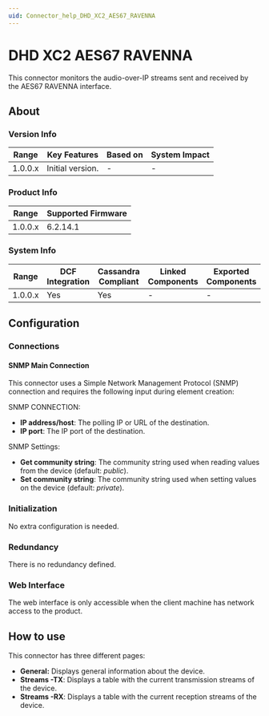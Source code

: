 ```yaml
---
uid: Connector_help_DHD_XC2_AES67_RAVENNA
---
```


# DHD XC2 AES67 RAVENNA

This connector monitors the audio-over-IP streams sent and received by the AES67 RAVENNA interface.

## About

### Version Info

| **Range** | **Key Features** | **Based on** | **System Impact** |
|-----------|------------------|--------------|-------------------|
| 1.0.0.x   | Initial version. | \-           | \-                |

### Product Info

| Range     | Supported Firmware     |
|-----------|------------------------|
| 1.0.0.x   | 6.2.14.1               |

### System Info

| Range     | DCF Integration     | Cassandra Compliant     | Linked Components     | Exported Components     |
|-----------|---------------------|-------------------------|-----------------------|-------------------------|
| 1.0.0.x   | Yes                 | Yes                     | \-                    | \-                      |

## Configuration

### Connections

#### SNMP Main Connection

This connector uses a Simple Network Management Protocol (SNMP) connection and requires the following input during element creation:

SNMP CONNECTION:

- **IP address/host**: The polling IP or URL of the destination.
- **IP port**: The IP port of the destination.

SNMP Settings:

- **Get community string**: The community string used when reading values from the device (default: *public*).
- **Set community string**: The community string used when setting values on the device (default: *private*).

### Initialization

No extra configuration is needed.

### Redundancy

There is no redundancy defined.

### Web Interface

The web interface is only accessible when the client machine has network access to the product.

## How to use

This connector has three different pages:

- **General:** Displays general information about the device.
- **Streams -TX**: Displays a table with the current transmission streams of the device.
- **Streams -RX**: Displays a table with the current reception streams of the device.
